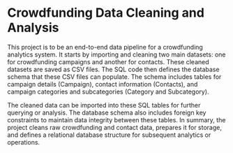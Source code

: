 # Crowdfunding Data Cleaning and Analysis
This project is to be an end-to-end data pipeline for a crowdfunding analytics system. It starts by importing and cleaning two main datasets: one for crowdfunding campaigns and another for contacts. These cleaned datasets are saved as CSV files. The SQL code then defines the database schema that these CSV files can populate. The schema includes tables for campaign details (Campaign), contact information (Contacts), and campaign categories and subcategories (Category and Subcategory).

The cleaned data can be imported into these SQL tables for further querying or analysis. The database schema also includes foreign key constraints to maintain data integrity between these tables. In summary, the project cleans raw crowdfunding and contact data, prepares it for storage, and defines a relational database structure for subsequent analytics or operations.
